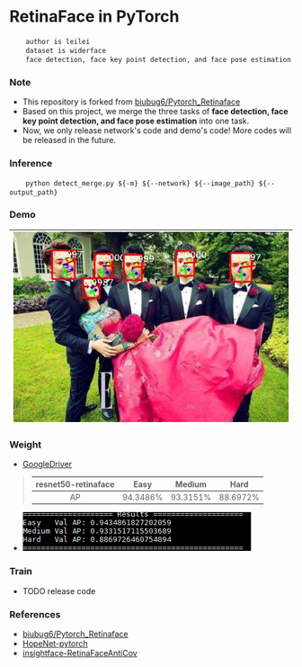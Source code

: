 # RetinaFace in PyTorch

```
    author is leilei
    dataset is widerface
    face detection, face key point detection, and face pose estimation
```

### Note
+ This repository is forked from [biubug6/Pytorch_Retinaface](https://github.com/biubug6/Pytorch_Retinaface)
+ Based on this project, we merge the three tasks of **face detection, face key point detection, and face pose estimation** into one task.
+ Now, we only release network's code and demo's code! More codes will be released in the future.

### Inference
```
    python detect_merge.py ${-m} ${--network} ${--image_path} ${--output_path} 
```

### Demo
|![face-detect](./data/output/test_5.jpg)|
|----|

### Weight
+ [GoogleDriver](https://drive.google.com/file/d/1YbMLrUdgmY1vNTQ8Y6OhR0pKifZeCGWa/view?usp=sharing)
> | resnet50-retinaface | Easy | Medium | Hard |
> | :----: | :----: | :----: | :----: |
> | AP | 94.3486% | 93.3151% | 88.6972% |
+ ![face-detect-ap](./data/output/bbox_pred_acc.png)

### Train
+ TODO release code

### References
+ [biubug6/Pytorch_Retinaface](https://github.com/biubug6/Pytorch_Retinaface)
+ [HopeNet-pytorch](https://github.com/natanielruiz/deep-head-pose)
+ [insightface-RetinaFaceAntiCov](https://github.com/deepinsight/insightface/tree/master/detection/RetinaFaceAntiCov)